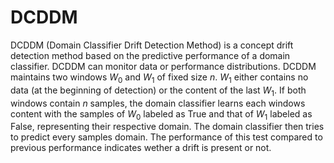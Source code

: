 # DCDDM

DCDDM (Domain Classifier Drift Detection Method) is a concept drift detection method based
on the predictive performance of a domain classifier. DCDDM can monitor data or performance distributions.
DCDDM maintains two windows $W_0$ and $W_1$ of fixed size $n$. 
$W_1$ either contains no data (at the beginning of detection) or the content of the last $W_1$. If both windows contain
$n$ samples, the domain classifier learns each windows content with the samples of $W_0$ labeled as True and that
of $W_1$ labeled as False, representing their respective domain. The domain classifier then tries to predict
every samples domain. The performance of this test compared to previous performance indicates wether a drift is present or not. 
